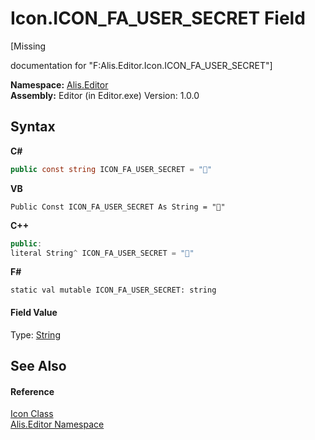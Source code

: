 # Icon.ICON_FA_USER_SECRET Field
 

\[Missing <summary> documentation for "F:Alis.Editor.Icon.ICON_FA_USER_SECRET"\]

**Namespace:**&nbsp;<a href="b150ade4-39de-a232-5f06-d3cdc1b2c538">Alis.Editor</a><br />**Assembly:**&nbsp;Editor (in Editor.exe) Version: 1.0.0

## Syntax

**C#**<br />
``` C#
public const string ICON_FA_USER_SECRET = ""
```

**VB**<br />
``` VB
Public Const ICON_FA_USER_SECRET As String = ""
```

**C++**<br />
``` C++
public:
literal String^ ICON_FA_USER_SECRET = ""
```

**F#**<br />
``` F#
static val mutable ICON_FA_USER_SECRET: string
```


#### Field Value
Type: <a href="https://docs.microsoft.com/dotnet/api/system.string" target="_blank">String</a>

## See Also


#### Reference
<a href="cc0f883c-67f8-f772-c6d7-a60b129f22a7">Icon Class</a><br /><a href="b150ade4-39de-a232-5f06-d3cdc1b2c538">Alis.Editor Namespace</a><br />